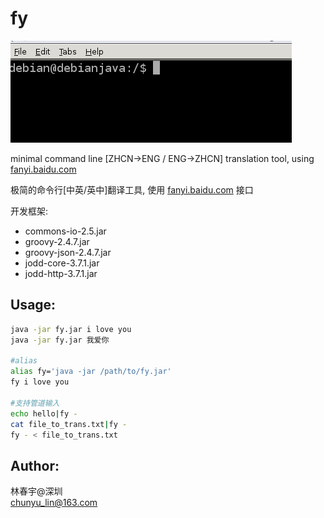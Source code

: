 # fy

![](https://github.com/binaryer/fy/blob/master/fy.gif)  

minimal command line [ZHCN->ENG / ENG->ZHCN] translation tool, using [fanyi.baidu.com](http://fanyi.baidu.com)  

极简的命令行[中英/英中]翻译工具, 使用 [fanyi.baidu.com](http://fanyi.baidu.com) 接口  

开发框架: 
+ commons-io-2.5.jar
+ groovy-2.4.7.jar
+ groovy-json-2.4.7.jar
+ jodd-core-3.7.1.jar
+ jodd-http-3.7.1.jar

## Usage: 
```bash
java -jar fy.jar i love you
java -jar fy.jar 我爱你

#alias
alias fy='java -jar /path/to/fy.jar'
fy i love you

#支持管道输入	
echo hello|fy -
cat file_to_trans.txt|fy -
fy - < file_to_trans.txt
```

## Author:   

林春宇@深圳  
chunyu_lin@163.com
